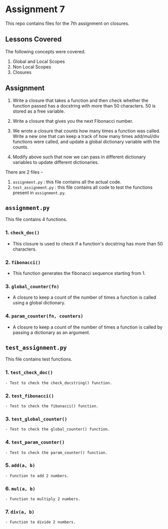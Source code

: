 # Assignment 7

This repo contains files for the 7th assignment on closures.

## Lessons Covered

The following concepts were covered.

1. Global and Local Scopes
2. Non Local Scopes
3. Closures

## Assignment

1. Write a closure that takes a function and then check whether the function passed has a docstring with more than 50 characters. 50 is stored as a free variable.

2. Write a closure that gives you the next Fibonacci number.

3. We wrote a closure that counts how many times a function was called. Write a new one that can keep a track of how many times add/mul/div functions were called, and update a global dictionary variable with the counts.

4. Modify above such that now we can pass in different dictionary variables to update different dictionaries.

There are 2 files -

1. `assignment.py` : this file contains all the actual code.
2. `test_assignment.py` : this file contains all code to test the functions present in `assignment.py`.

## `assignment.py`

This file contains 4 functions.

### 1. `check_doc()`

- This closure is used to check if a function's docstring has more than 50 characters.

### 2. `fibonacci()`

- This function generates the fibonacci sequence starting from 1.

### 3. `global_counter(fn)`

- A closure to keep a count of the number of times a function is called using a global dictionary.

### 4. `param_counter(fn, counters)`

- A closure to keep a count of the number of times a function is called by passing a dictionary as an argument.

## `test_assignment.py`

This file contains test functions.

### 1. `test_check_doc()`

    - Test to check the check_docstring() function.

### 2. `test_fibonacci()`

    - Test to check the fibonacci() function.

### 3. `test_global_counter()`

    - Test to check the global_counter() function.

### 4. `test_param_counter()`

    - Test to check the param_counter() function.

### 5. `add(a, b)`

    - Function to add 2 numbers.

### 6. `mul(a, b)`

    - Function to multiply 2 numbers.

### 7. `div(a, b)`

    - Function to divide 2 numbers.
